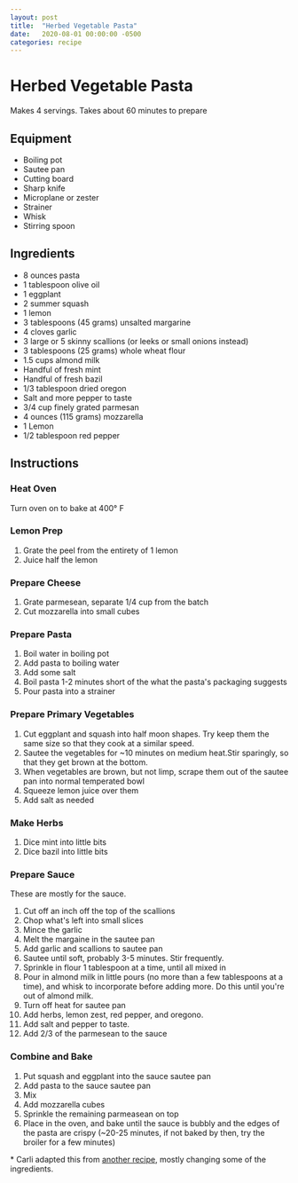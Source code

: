 ```yaml
---
layout: post
title:  "Herbed Vegetable Pasta"
date:   2020-08-01 00:00:00 -0500
categories: recipe
---
```


# Herbed Vegetable Pasta

Makes 4 servings. Takes about 60 minutes to prepare

## Equipment

- Boiling pot
- Sautee pan
- Cutting board
- Sharp knife
- Microplane or zester
- Strainer
- Whisk
- Stirring spoon

## Ingredients

- 8 ounces pasta
- 1 tablespoon olive oil
- 1 eggplant
- 2 summer squash
- 1 lemon
- 3 tablespoons (45 grams) unsalted margarine
- 4 cloves garlic
- 3 large or 5 skinny scallions (or leeks or small onions instead)
- 3 tablespoons (25 grams) whole wheat flour
- 1.5 cups almond milk
- Handful of fresh mint
- Handful of fresh bazil
- 1/3 tablespoon dried oregon
- Salt and more pepper to taste
- 3/4 cup finely grated parmesan
- 4 ounces (115 grams) mozzarella
- 1 Lemon
- 1/2 tablespoon red pepper

## Instructions

### Heat Oven

Turn oven on to bake at 400° F

### Lemon Prep

1. Grate the peel from the entirety of 1 lemon
1. Juice half the lemon

### Prepare Cheese

1. Grate parmesean, separate 1/4 cup from the batch
1. Cut mozzarella into small cubes

### Prepare Pasta

1. Boil water in boiling pot
1. Add pasta to boiling water
1. Add some salt
1. Boil pasta 1-2 minutes short of the what the pasta's packaging suggests
1. Pour pasta into a strainer

### Prepare Primary Vegetables

1. Cut eggplant and squash into half moon shapes. Try keep them the same size so that they cook at a similar speed.
1. Sautee the vegetables for ~10 minutes on medium heat.Stir sparingly, so that they get brown at the bottom.
1. When vegetables are brown, but not limp, scrape them out of the sautee pan into normal temperated bowl
1. Squeeze lemon juice over them
1. Add salt as needed

### Make Herbs

1. Dice mint into little bits
1. Dice bazil into little bits

### Prepare Sauce

These are mostly for the sauce.

1. Cut off an inch off the top of the scallions
1. Chop what's left into small slices
1. Mince the garlic
1. Melt the margaine in the sautee pan
1. Add garlic and scallions to sautee pan
1. Sautee until soft, probably 3-5 minutes. Stir frequently.
1. Sprinkle in flour 1 tablespoon at a time, until all mixed in
1. Pour in almond milk in little pours (no more than a few tablespoons at a time), and whisk to incorporate before adding more. Do this until you're out of almond milk.
1. Turn off heat for sautee pan
1. Add herbs, lemon zest, red pepper, and oregono. 
1. Add salt and pepper to taste. 
1. Add 2/3 of the parmesean to the sauce

### Combine and Bake

1. Put squash and eggplant into the sauce sautee pan
1. Add pasta to the sauce sautee pan
1. Mix
1. Add mozzarella cubes
1. Sprinkle the remaining parmeasean on top
1. Place in the oven, and bake until the sauce is bubbly and the edges of the pasta are crispy (~20-25 minutes, if not baked by then, try the broiler for a few minutes)

\* Carli adapted this from [another recipe](https://smittenkitchen.com/2015/06/herbed-summer-squash-pasta-bake/), mostly changing some of the ingredients.